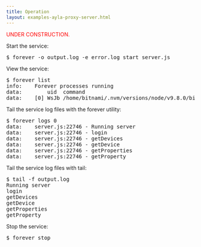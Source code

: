 ```yaml
---
title: Operation
layout: examples-ayla-proxy-server.html
---
```


<p style="color:red;">UNDER CONSTRUCTION.</p>

Start the service:

<pre>
$ forever -o output.log -e error.log start server.js
</pre>

View the service:

<pre>
$ forever list
info:    Forever processes running
data:        uid  command                                          script    forever pid   id logfile                         uptime     
data:    [0] WsJb /home/bitnami/.nvm/versions/node/v9.8.0/bin/node server.js 22736   22746    /home/bitnami/.forever/WsJb.log 0:0:0:8.52
</pre>

Tail the service log files with the forever utility:

<pre>
$ forever logs 0
data:    server.js:22746 - Running server
data:    server.js:22746 - login
data:    server.js:22746 - getDevices
data:    server.js:22746 - getDevice
data:    server.js:22746 - getProperties
data:    server.js:22746 - getProperty
</pre>

Tail the service log files with tail:

<pre>
$ tail -f output.log
Running server
login
getDevices
getDevice
getProperties
getProperty
</pre>

Stop the service:

<pre>
$ forever stop <Id|Uid|Pid|Index|Script>
</pre>

